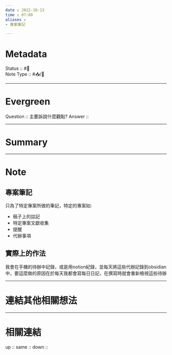 ```yaml
---
date : 2022-10-13
time : 07:08
aliases :
- 專案筆記

---
```


# Metadata
Status :: #🌱 <br>
Note Type :: #📥/📘 <br>

---
# Evergreen
Question :: 主要訴說什麼觀點?
Answer :: 


---

# Summary


---

# Note
## 專案筆記
只為了特定專案所做的筆記，特定的專案如:
- 稿子上的註記
- 特定專案文獻收集
- 提醒
- 代辦事項

## 實際上的作法
我會在手機的待辦中記錄，或是用notion紀錄，並每天將這些代辦記錄到obsidian中，要這麼做的原因在於每天我都會寫每日日記，在撰寫時就會重新檢視這些待辦

---

# 連結其他相關想法


---

# 相關連結
up :: 
same :: 
down :: 


